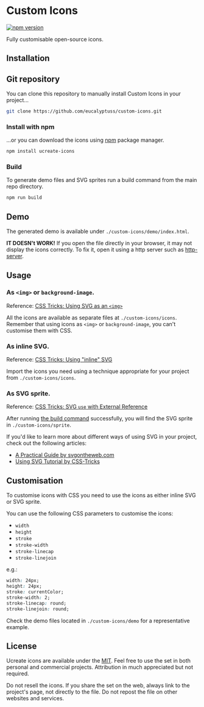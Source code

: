 # Custom Icons

[![npm version](https://badge.fury.io/js/custom-icons.svg)](https://badge.fury.io/js/custom-icons)

Fully customisable open-source icons.

## Installation

## Git repository

You can clone this repository to manually install Custom Icons in your project…

```bash
git clone https://github.com/eucalyptuss/custom-icons.git
```
### Install with npm

…or you can download the icons using [npm](http://npmjs.com/) package manager.

```bash
npm install ucreate-icons
```

### Build

To generate demo files and SVG sprites run a build command from the main repo directory.
```bash
npm run build
```

## Demo

The generated demo is available under `./custom-icons/demo/index.html`.

**IT DOESN't WORK!** If you open the file directly in your browser, it may not display the icons correctly. To fix it, open it using a http server such as [http-server](https://www.npmjs.com/package/http-server).

## Usage

### As `<img>` or `background-image`.

Reference: [CSS Tricks: Using SVG as an `<img>`](https://css-tricks.com/using-svg/#article-header-id-2)

All the icons are available as separate files at `./custom-icons/icons`.
Remember that using icons as `<img>` or `background-image`, you can't customise them with CSS.

### As inline SVG.

Reference: [CSS Tricks: Using "inline" SVG](https://css-tricks.com/using-svg/#article-header-id-7)

Import the icons you need using a technique appropriate for your project from `./custom-icons/icons`.

### As SVG sprite.

Reference: [CSS Tricks: SVG `use` with External Reference](https://css-tricks.com/svg-use-with-external-reference-take-2/)

After running [the build command](https://github.com/eucalyptuss/custom-icons/blob/master/README#Build) successfully, you will find the SVG sprite in `./custom-icons/sprite`.



If you'd like to learn more about different ways of using SVG in your project, check out the following articles:
* [A Practical Guide by svgontheweb.com](https://svgontheweb.com/#implementation)
* [Using SVG Tutorial by CSS-Tricks](https://css-tricks.com/using-svg/)

## Customisation

To customise icons with CSS you need to use the icons as either inline SVG or SVG sprite.

You can use the following CSS parameters to customise the icons:
* `width`
* `height`
* `stroke`
* `stroke-width`
* `stroke-linecap`
* `stroke-linejoin`

e.g.:

```css
width: 24px;
height: 24px;
stroke: currentColor;
stroke-width: 2;
stroke-linecap: round;
stroke-linejoin: round;
```

Check the demo files located in `./custom-icons/demo` for a representative example. 

## License

Ucreate icons are available under the [MIT](https://github.com/eucalyptuss/custom-icons/blob/master/LICENSE). Feel free to use the set in both personal and commercial projects. Attribution in much appreciated but not required.

Do not resell the icons. If you share the set on the web, always link to the project's page, not directly to the file. Do not repost the file on other websites and services.
